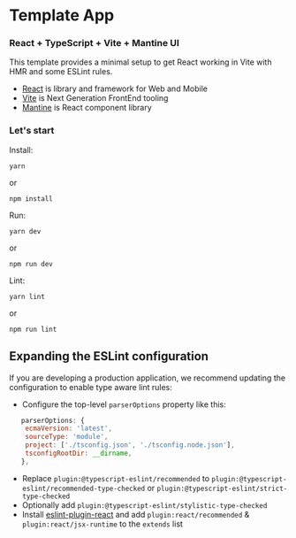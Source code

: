 
# Template App

### React + TypeScript + Vite + Mantine UI

This template provides a minimal setup to get React working in Vite with HMR and some ESLint rules.

- [React](https://react.dev/) is library and framework for Web and Mobile
- [Vite](https://vitejs.dev/) is Next Generation FrontEnd tooling
- [Mantine](https://mantine.dev/) is React component library

### Let's start

Install:
```
yarn
```
or
```
npm install
```

Run:
```
yarn dev
```
or
```
npm run dev
```

Lint:
```
yarn lint
```
or
```
npm run lint
```

## Expanding the ESLint configuration

If you are developing a production application, we recommend updating the configuration to enable type aware lint rules:

- Configure the top-level `parserOptions` property like this:

```js
   parserOptions: {
    ecmaVersion: 'latest',
    sourceType: 'module',
    project: ['./tsconfig.json', './tsconfig.node.json'],
    tsconfigRootDir: __dirname,
   },
```

- Replace `plugin:@typescript-eslint/recommended` to `plugin:@typescript-eslint/recommended-type-checked` or `plugin:@typescript-eslint/strict-type-checked`
- Optionally add `plugin:@typescript-eslint/stylistic-type-checked`
- Install [eslint-plugin-react](https://github.com/jsx-eslint/eslint-plugin-react) and add `plugin:react/recommended` & `plugin:react/jsx-runtime` to the `extends` list
